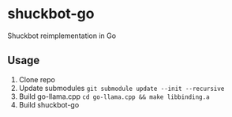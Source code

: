 # shuckbot-go
Shuckbot reimplementation in Go

## Usage
1. Clone repo
2. Update submodules `git submodule update --init --recursive`
3. Build go-llama.cpp `cd go-llama.cpp && make libbinding.a`
4. Build shuckbot-go
